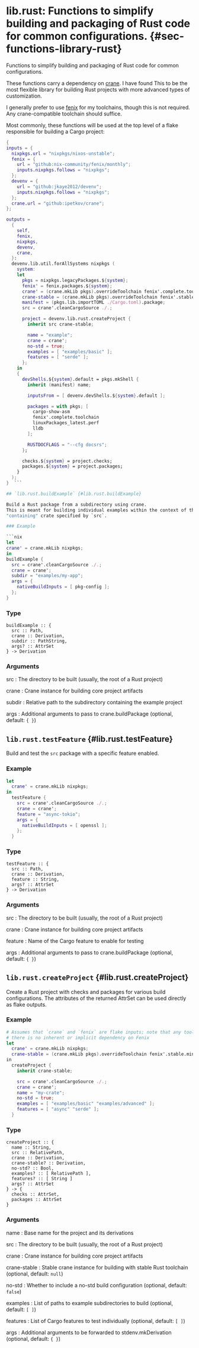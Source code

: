 # lib.rust: Functions to simplify building and packaging of Rust code for common configurations. {#sec-functions-library-rust}
Functions to simplify building and packaging of Rust code for common configurations.

  These functions carry a dependency on [crane](https://crane.dev/index.html). I have found
  This to be the most flexible library for building Rust projects with more advanced types
  of customization.

  I generally prefer to use [fenix](https://github.com/nix-community/fenix) for my toolchains, though this is not required. Any
  crane-compatible toolchain should suffice.

  Most commonly, these functions will be used at the top level of a flake responsible for building a Cargo project:

  ```nix
{
  inputs = {
    nixpkgs.url = "nixpkgs/nixos-unstable";
    fenix = {
      url = "github:nix-community/fenix/monthly";
      inputs.nixpkgs.follows = "nixpkgs";
    };
    devenv = {
      url = "github:jkaye2012/devenv";
      inputs.nixpkgs.follows = "nixpkgs";
    };
    crane.url = "github:ipetkov/crane";
  };

  outputs =
    {
      self,
      fenix,
      nixpkgs,
      devenv,
      crane,
    }:
    devenv.lib.util.forAllSystems nixpkgs (
      system:
      let
        pkgs = nixpkgs.legacyPackages.${system};
        fenix' = fenix.packages.${system};
        crane' = (crane.mkLib pkgs).overrideToolchain fenix'.complete.toolchain;
        crane-stable = (crane.mkLib pkgs).overrideToolchain fenix'.stable.minimalToolchain;
        manifest = (pkgs.lib.importTOML ./Cargo.toml).package;
        src = crane'.cleanCargoSource ./.;

        project = devenv.lib.rust.createProject {
          inherit src crane-stable;

          name = "example";
          crane = crane';
          no-std = true;
          examples = [ "examples/basic" ];
          features = [ "serde" ];
        };
      in
      {
        devShells.${system}.default = pkgs.mkShell {
          inherit (manifest) name;

          inputsFrom = [ devenv.devShells.${system}.default ];

          packages = with pkgs; [
            cargo-show-asm
            fenix'.complete.toolchain
            linuxPackages_latest.perf
            lldb
          ];

          RUSTDOCFLAGS = "--cfg docsrs";
        };

        checks.${system} = project.checks;
        packages.${system} = project.packages;
      }
    );
}  ```

## `lib.rust.buildExample` {#lib.rust.buildExample}

Build a Rust package from a subdirectory using crane.
This is meant for building individual examples within the context of the
"containing" crate specified by `src`.

### Example

```nix
let
  crane' = crane.mkLib nixpkgs;
in
  buildExample {
    src = crane'.cleanCargoSource ./.;
    crane = crane';
    subdir = "examples/my-app";
    args = {
      nativeBuildInputs = [ pkg-config ];
    };
  }
```

### Type

```
buildExample :: {
  src :: Path,
  crane :: Derivation,
  subdir :: PathString,
  args? :: AttrSet
} -> Derivation
```

### Arguments

src
: The directory to be built (usually, the root of a Rust project)

crane
: Crane instance for building core project artifacts

subdir
: Relative path to the subdirectory containing the example project

args
: Additional arguments to pass to crane.buildPackage (optional, default: `{ }`)

## `lib.rust.testFeature` {#lib.rust.testFeature}

Build and test the `src` package with a specific feature enabled.

### Example

```nix
let
  crane' = crane.mkLib nixpkgs;
in
  testFeature {
    src = crane'.cleanCargoSource ./.;
    crane = crane';
    feature = "async-tokio";
    args = {
      nativeBuildInputs = [ openssl ];
    };
  }
```

### Type

```
testFeature :: {
  src :: Path,
  crane :: Derivation,
  feature :: String,
  args? :: AttrSet
} -> Derivation
```

### Arguments

src
: The directory to be built (usually, the root of a Rust project)

crane
: Crane instance for building core project artifacts

feature
: Name of the Cargo feature to enable for testing

args
: Additional arguments to pass to crane.buildPackage (optional, default: `{ }`)

## `lib.rust.createProject` {#lib.rust.createProject}

Create a Rust project with checks and packages for various build configurations.
The attributes of the returned AttrSet can be used directly as flake outputs.

### Example

```nix
# Assumes that `crane` and `fenix` are flake inputs; note that any toolchain could be used,
# there is no inherent or implicit dependency on Fenix
let
  crane' = crane.mkLib nixpkgs;
  crane-stable = (crane.mkLib pkgs).overrideToolchain fenix'.stable.minimalToolchain
in
  createProject {
    inherit crane-stable;

    src = crane'.cleanCargoSource ./.;
    crane = crane';
    name = "my-crate";
    no-std = true;
    examples = [ "examples/basic" "examples/advanced" ];
    features = [ "async" "serde" ];
  }
```

### Type

```
createProject :: {
  name :: String,
  src :: RelativePath,
  crane :: Derivation,
  crane-stable? :: Derivation,
  no-std? :: Bool,
  examples? :: [ RelativePath ],
  features? :: [ String ]
  args? :: AttrSet
} -> {
  checks :: AttrSet,
  packages :: AttrSet
}
```

### Arguments

name
: Base name for the project and its derivations

src
: The directory to be built (usually, the root of a Rust project)

crane
: Crane instance for building core project artifacts

crane-stable
: Stable crane instance for building with stable Rust toolchain (optional, default: `null`)

no-std
: Whether to include a no-std build configuration (optional, default: `false`)

examples
: List of paths to example subdirectories to build (optional, default: `[ ]`)

features
: List of Cargo features to test individually (optional, default: `[ ]`)

args
: Additional arguments to be forwarded to stdenv.mkDerivation (optional, default: `{ }`)


